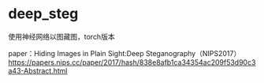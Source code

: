 # deep_steg
使用神经网络以图藏图，torch版本  

paper：Hiding Images in Plain Sight:Deep Steganography（NIPS2017）  https://papers.nips.cc/paper/2017/hash/838e8afb1ca34354ac209f53d90c3a43-Abstract.html

